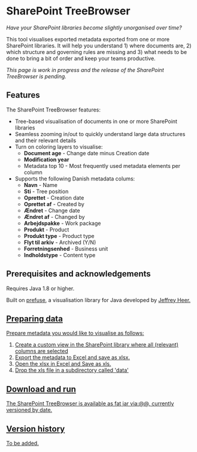 SharePoint TreeBrowser
======================
_Have your SharePoint libraries become slightly unorganised over time?_

This tool visualises exported metadata exported from one or more SharePoint libraries. It will help you understand 1) where documents are, 2) which structure and governing rules are missing and 3) what needs to be done to bring a bit of order and keep your teams productive. 

_This page is work in progress and the release of the SharePoint TreeBrowser is pending._

## Features
The SharePoint TreeBrowser features:
- Tree-based visualisation of documents in one or more SharePoint libraries
- Seamless zooming in/out to quickly understand large data structures and their relevant details
- Turn on coloring layers to visualise:
  - **Document age** - Change date minus Creation date
  - **Modification year**
  - Metadata top 10 - Most frequently used metadata elements per column
- Supports the following Danish metadata colums:
  - **Navn** - Name
  - **Sti** - Tree position
  - **Oprettet** - Creation date
  - **Oprettet af** - Created by
  - **Ændret** - Change date
  - **Ændret af** - Changed by
  - **Arbejdspakke** - Work package
  - **Produkt** - Product
  - **Produkt type** - Product type
  - **Flyt til arkiv** - Archived (Y/N)
  - **Forretningsenhed** - Business unit
  - **Indholdstype** - Content type

## Prerequisites and acknowledgements
Requires Java 1.8 or higher. 

Built on <a href="http://prefuse.org">prefuse</a>, a visualisation library for Java developed by <a href="http://jheer.org">Jeffrey Heer</attr>. 

## Preparing data
Prepare metadata you would like to visualise as follows:
  1. Create a custom view in the SharePoint library where all (relevant) columns are selected
  2. Export the metadata to Excel and save as xlsx.
  3. Open the xlsx in Excel and Save as xls.
  4. Drop the xls file in a subdirectory called 'data'
  
## Download and run
The SharePoint TreeBrowser is available as fat jar via:@@, currently versioned by date.

## Version history
To be added.

